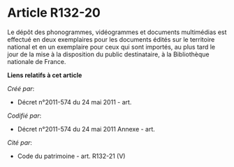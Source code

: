 # Article R132-20

Le dépôt des phonogrammes, vidéogrammes et documents multimédias est effectué en deux exemplaires pour les documents édités
sur le territoire national et en un exemplaire pour ceux qui sont importés, au plus tard le jour de la mise à la disposition
du public destinataire, à la Bibliothèque nationale de France.

**Liens relatifs à cet article**

_Créé par_:

  - Décret n°2011-574 du 24 mai 2011  - art.

_Codifié par_:

  - Décret n°2011-574 du 24 mai 2011 Annexe - art.

_Cité par_:

  - Code du patrimoine - art. R132-21 (V)

